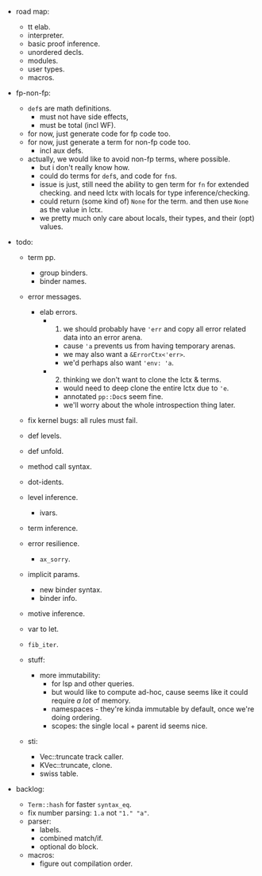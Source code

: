 
- road map:
    - tt elab.
    - interpreter.
    - basic proof inference.
    - unordered decls.
    - modules.
    - user types.
    - macros.


- fp-non-fp:
    - `def`s are math definitions.
        - must not have side effects,
        - must be total (incl WF).
    - for now, just generate code for fp code too.
    - for now, just generate a term for non-fp code too.
        - incl aux defs.
    - actually, we would like to avoid non-fp terms, where possible.
        - but i don't really know how.
        - could do terms for `def`s, and code for `fn`s.
        - issue is just, still need the ability to gen term for `fn` for extended checking.
          and need lctx with locals for type inference/checking.
        - could return (some kind of) `None` for the term.
          and then use `None` as the value in lctx.
        - we pretty much only care about locals, their types, and their (opt) values.


- todo:
    - term pp.
        - group binders.
        - binder names.
    - error messages.
        - elab errors.
            - 1) we should probably have `'err` and copy all error
                 related data into an error arena.
                - cause `'a` prevents us from having temporary arenas.
                - we may also want a `&ErrorCtx<'err>`.
                - we'd perhaps also want `'env: 'a`.
            - 2) thinking we don't want to clone the lctx & terms.
                - would need to deep clone the entire lctx due to `'e`.
                - annotated `pp::Doc`s seem fine.
                - we'll worry about the whole introspection thing later.
    - fix kernel bugs: all rules must fail.
    - def levels.
    - def unfold.
    - method call syntax.
    - dot-idents.
    - level inference.
        - ivars.
    - term inference.
    - error resilience.
        - `ax_sorry`.
    - implicit params.
        - new binder syntax.
        - binder info.
    - motive inference.
    - var to let.
    - `fib_iter`.


    - stuff:
        - more immutability:
            - for lsp and other queries.
            - but would like to compute ad-hoc, cause seems
              like it could require *a lot* of memory.
            - namespaces - they're kinda immutable by default,
              once we're doing ordering.
            - scopes: the single local + parent id seems nice.


    - sti:
        - Vec::truncate track caller.
        - KVec::truncate, clone.
        - swiss table.


- backlog:
    - `Term::hash` for faster `syntax_eq`.
    - fix number parsing: `1.a` not `"1." "a"`.
    - parser:
        - labels.
        - combined match/if.
        - optional do block.
    - macros:
        - figure out compilation order.

